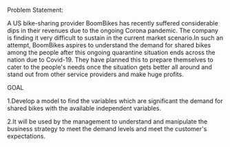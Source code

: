 Problem Statement:

A US bike-sharing provider BoomBikes has recently suffered considerable dips in their revenues due to the ongoing Corona pandemic. The company is finding it very difficult to sustain in the current market scenario.In such an attempt, BoomBikes aspires to understand the demand for shared bikes among the people after this ongoing quarantine situation ends across the nation due to Covid-19. They have planned this to prepare themselves to cater to the people's needs once the situation gets better all around and stand out from other service providers and make huge profits.



GOAL

1.Develop a model to find the variables which are significant the demand for shared bikes with the available independent variables.

2.It will be used by the management to understand and manipulate the business strategy to meet the demand levels and meet the customer's expectations.

